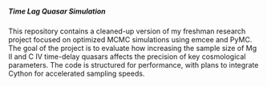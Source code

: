 ##### Time Lag Quasar Simulation

This repository contains a cleaned-up version of my freshman research project focused on optimized MCMC simulations using emcee and PyMC.  The goal of the project is to evaluate how increasing the sample size of Mg II and C IV time-delay quasars affects the precision of key cosmological parameters. The code is structured for performance, with plans to integrate Cython for accelerated sampling speeds.

